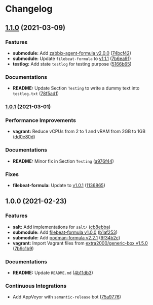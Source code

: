 # Changelog

## [1.1.0](https://github.com/extra2000/filebeat-box/compare/v1.0.1...v1.1.0) (2021-03-09)


### Features

* **submodule:** Add [zabbix-agent-formula v2.0.0](https://github.com/extra2000/zabbix-agent-formula/releases/tag/v2.0.0) ([74bcf42](https://github.com/extra2000/filebeat-box/commit/74bcf4221e62859264a385d33b994b1f399efe75))
* **submodule:** Update `filebeat-formula` to [v1.1.1](https://github.com/extra2000/filebeat-formula/releases/tag/v1.1.1) ([7b6ea91](https://github.com/extra2000/filebeat-box/commit/7b6ea91d203131190b6cc2d4946472b9cf1b052b))
* **testlog:** Add state `testlog` for testing purpose ([5166b65](https://github.com/extra2000/filebeat-box/commit/5166b658def2fc90ac0049c850a8dbd97a02843f))


### Documentations

* **README:** Update Section `Testing` to write a dummy text into `testlog.txt` ([78f5ad1](https://github.com/extra2000/filebeat-box/commit/78f5ad17f8ef129baba8577494d17dfa09eae5a1))

### [1.0.1](https://github.com/extra2000/filebeat-box/compare/v1.0.0...v1.0.1) (2021-03-01)


### Performance Improvements

* **vagrant:** Reduce vCPUs from 2 to 1 and vRAM from 2GB to 1GB ([dd0e80d](https://github.com/extra2000/filebeat-box/commit/dd0e80d2b01ad810c6e4e96ebc5e2818ceefa014))


### Documentations

* **README:** Minor fix in Section `Testing` ([a976f44](https://github.com/extra2000/filebeat-box/commit/a976f44badecd19d078ca8495a940744f1033268))


### Fixes

* **filebeat-formula:** Update to [v1.0.1](https://github.com/extra2000/filebeat-formula/releases/tag/v1.0.1) ([1136865](https://github.com/extra2000/filebeat-box/commit/1136865e0815a3265c32b7ed0eb5840286f49766))

## 1.0.0 (2021-02-23)


### Features

* **salt:** Add implementations for `salt/` ([cb8ebba](https://github.com/extra2000/filebeat-box/commit/cb8ebba30e022c633e6cc52b688919a6022bd70c))
* **submodule:** Add [filebeat-formula v1.0.0](https://github.com/extra2000/filebeat-formula/releases/tag/v1.0.0) ([b1af253](https://github.com/extra2000/filebeat-box/commit/b1af25335c484cb34a1bc373a3a2265ad7a62447))
* **submodule:** Add [podman-formula v2.2.1](https://github.com/extra2000/podman-formula/releases/tag/v2.2.1) ([9f34b2c](https://github.com/extra2000/filebeat-box/commit/9f34b2cc3772dc731b5bd94a9ebbe643c75bbd04))
* **vagrant:** Import Vagrant files from [extra2000/generic-box v1.5.0](https://github.com/extra2000/generic-box/releases/tag/v1.5.0) ([7b9c1b9](https://github.com/extra2000/filebeat-box/commit/7b9c1b9aa9217605aefef03881806a3f6f04bb55))


### Documentations

* **README:** Update `README.md` ([4b11db3](https://github.com/extra2000/filebeat-box/commit/4b11db3f99c274ff8e7892bb39c7399f93691ee7))


### Continuous Integrations

* Add AppVeyor with `semantic-release` bot ([75a9776](https://github.com/extra2000/filebeat-box/commit/75a97765f6b801de0a18e867da9c47eae342c3e7))
